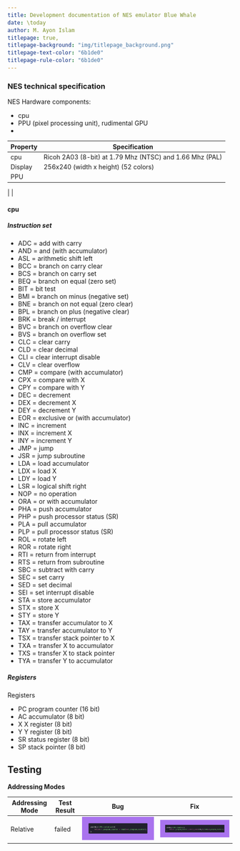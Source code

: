 ```yaml
---
title: Development documentation of NES emulator Blue Whale
date: \today
author: M. Ayon Islam
titlepage: true,
titlepage-background: "img/titlepage_background.png"
titlepage-text-color: "6b1de0"
titlepage-rule-color: "6b1de0"
---
```


### NES technical specification

NES Hardware components:
- cpu
- PPU (pixel processing unit), rudimental GPU
-

Property | Specification
--|--
 cpu  | Ricoh 2A03 (8-bit) at 1.79 Mhz (NTSC) and 1.66 Mhz (PAL)
 Display | 256x240 (width x height) (52 colors)
 PPU |
  |
  |


#### cpu

##### Instruction set


- ADC = add with carry
- AND = and (with accumulator)
- ASL = arithmetic shift left
- BCC = branch on carry clear
- BCS = branch on carry set
- BEQ = branch on equal (zero set)
- BIT = bit test
- BMI = branch on minus (negative set)
- BNE = branch on not equal (zero clear)
- BPL = branch on plus (negative clear)
- BRK = break / interrupt
- BVC = branch on overflow clear
- BVS = branch on overflow set
- CLC = clear carry
- CLD = clear decimal
- CLI = clear interrupt disable
- CLV = clear overflow
- CMP = compare (with accumulator)
- CPX = compare with X
- CPY = compare with Y
- DEC = decrement
- DEX = decrement X
- DEY = decrement Y
- EOR = exclusive or (with accumulator)
- INC = increment
- INX = increment X
- INY = increment Y
- JMP = jump
- JSR = jump subroutine
- LDA = load accumulator
- LDX = load X
- LDY = load Y
- LSR = logical shift right
- NOP = no operation
- ORA = or with accumulator
- PHA = push accumulator
- PHP = push processor status (SR)
- PLA = pull accumulator
- PLP = pull processor status (SR)
- ROL = rotate left
- ROR = rotate right
- RTI = return from interrupt
- RTS = return from subroutine
- SBC = subtract with carry
- SEC = set carry
- SED = set decimal
- SEI = set interrupt disable
- STA = store accumulator
- STX = store X
- STY = store Y
- TAX = transfer accumulator to X
- TAY = transfer accumulator to Y
- TSX = transfer stack pointer to X
- TXA = transfer X to accumulator
- TXS = transfer X to stack pointer
- TYA = transfer Y to accumulator

##### Registers

Registers
- PC	program counter	(16 bit)
- AC	accumulator	    (8 bit)
- X	    X register      (8 bit)
- Y	    Y register      (8 bit)
- SR	status register (8 bit)
- SP	stack pointer	(8 bit)




## Testing

**Addressing Modes**

| Addressing Mode | Test Result | Bug | Fix |
|--|--|--|--|
| Relative | failed  | !["buggy code"](img/relative_bug_0.png) | !["fixed code"](img/relative_fix_0.png) |
